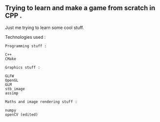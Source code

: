 ## Trying to learn and make a game from scratch in CPP . 

Just me trying to learn some cool stuff. 

Technologies used : 

```
Programming stuff :

C++
CMake

Graphics stuff :

GLFW
OpenGL
GLM
stb_image
assimp

Maths and image rendering stuff :

numpy
openCV (edited)
```